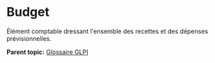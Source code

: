 Budget
======

Élément comptable dressant l'ensemble des recettes et des dépenses
prévisionnelles.

**Parent topic:** [Glossaire GLPI](../../glpi/glossary.html)
